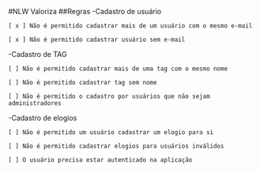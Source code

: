 #NLW Valoriza
##Regras
-Cadastro de usuário

    [ x ] Não é permitido cadastrar mais de um usuário com o mesmo e-mail

    [ x ] Não é permitido cadastrar usuário sem e-mail

-Cadastro de TAG

    [ ] Não é permitido cadastrar mais de uma tag com o mesmo nome

    [ ] Não é permitido cadastrar tag sem nome

    [ ] Não é permitido o cadastro por usuários que não sejam administradores

-Cadastro de elogios

    [ ] Não é permitido um usuário cadastrar um elogio para si

    [ ] Não é permitido cadastrar elogios para usuários inválidos

    [ ] O usuário precisa estar autenticado na aplicação